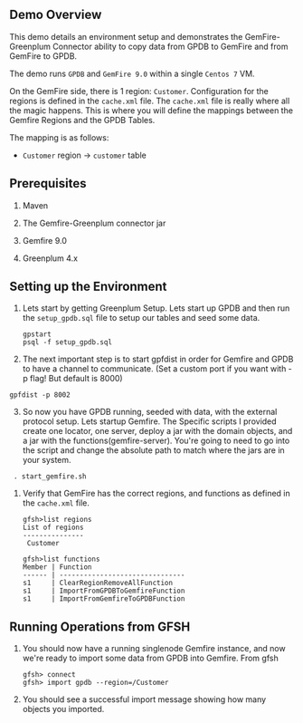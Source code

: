 ## Demo Overview

This demo details an environment setup and demonstrates the
GemFire-Greenplum Connector ability to copy data from GPDB to
GemFire and from GemFire to GPDB.

The demo runs `GPDB` and `GemFire 9.0` within a single `Centos 7` VM.  

On the GemFire side, there is 1 region: `Customer`.  Configuration for the regions is defined in the `cache.xml` file.  The `cache.xml` file is really where all the magic happens.  This is where you will define the mappings between the Gemfire Regions and the GPDB Tables.  

The mapping is as follows:

* `Customer` region -> `customer` table


## Prerequisites

1. Maven

2. The Gemfire-Greenplum connector jar
3. Gemfire 9.0
4. Greenplum 4.x


## Setting up the Environment
1. Lets start by getting Greenplum Setup.  Lets start up GPDB and then run the `setup_gpdb.sql` file to setup our tables and seed some data.

   ```
   gpstart
   psql -f setup_gpdb.sql
   ```
   
2.  The next important step is to start gpfdist in order for Gemfire and GPDB to have a channel to communicate.  (Set a custom port if you want with -p flag!  But default is 8000)
   ```
   gpfdist -p 8002
   ```
3. So now you have GPDB running, seeded with data, with the external protocol setup.  Lets startup Gemfire.  The Specific scripts I provided create one locator, one server, deploy a jar with the domain objects, and a jar with the functions(gemfire-server).  You're going to need to go into the script and change the absolute path to match where the jars are in your system.  
  ```
   . start_gemfire.sh
   ```

1. Verify that GemFire has the correct regions, and functions as defined in the `cache.xml` file.

    ```
    gfsh>list regions
    List of regions
    ---------------
     Customer
    
    gfsh>list functions
    Member | Function
    ------ | -------------------------------
    s1     | ClearRegionRemoveAllFunction
    s1     | ImportFromGPDBToGemfireFunction
    s1     | ImportFromGemfireToGPDBFunction

    ```
   
## Running Operations from GFSH

  1. You should now have a running singlenode Gemfire instance, and now we're ready to import some data from GPDB into Gemfire.  From gfsh
      ```
      gfsh> connect
      gfsh> import gpdb --region=/Customer
       ```
5. You should see a successful import message showing how many objects you imported.  

